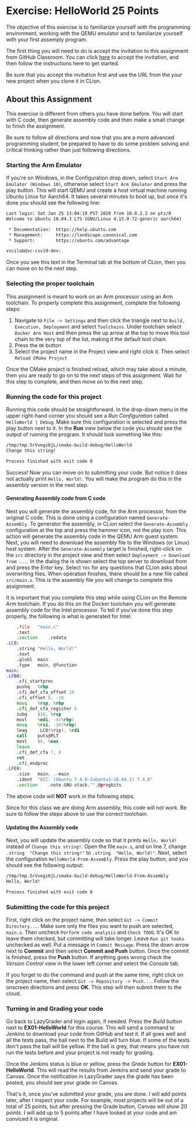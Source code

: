 # Exercise: HelloWorld 25 Points

The objective of this exercise is to familiarize yourself
with the programming environment, working with the QEMU emulator and
to familiarize yourself with your first assemply program. 

The first thing you will need to do is accept the invitation to this assignment from GitHub Classroom. You can click [here](https://classroom.github.com/a/SaTUhxBc) to accept the invitation, and then follow the instructions here to get started.

Be sure that you accept the invitation first and use the URL from the your new project when you clone it in CLion.

## About this Assignment

This exercise is different from others you have done before. You will start with C code, then generate assembly code and then make a small change to finish the assignment. 

Be sure to follow all directions and now that you are a more advanced programming student, be prepared to have to do some problem solving and critical thinking rather than just following directions.

### Starting the Arm Emulator

If you're on Windows, in the Configuration drop down, select `Start Arm Emulator (Windows 10)`, otherwise
select `Start Arm Emulator` and press the play button. This will start QEMU and create a host virtual machine running Ubuntu Linux for
Aarch64. It takes several minutes to boot up, but once it's done you should see the following line:

```bash
Last login: Sat Jan 25 13:04:19 PST 2020 from 10.0.2.2 on pts/0
Welcome to Ubuntu 18.04.3 LTS (GNU/Linux 4.15.0-72-generic aarch64)

 * Documentation:  https://help.ubuntu.com
 * Management:     https://landscape.canonical.com
 * Support:        https://ubuntu.com/advantage

vscilab@vc-csv19-dev:
```

Once you see this text in the Terminal tab at the bottom of CLion, then you can move on to the next step.

### Selecting the proper toolchain

This assignment is meant to work on an Arm processor using an Arm toolchain. To properly complete this assignment, complete 
the following steps:

1. Navigate to `File -> Settings` and then click the triangle next to `Build, Execution, Deployment` and select `Toolchains`.
   Under toolchain select `Docker Arm Host` and then press the up arrow at the top to move this tool chain to the very top 
   of the list, making it the default tool chain.
2. Press the `OK` button
3. Select the project name in the Project view and right click it. Then select `Reload CMake Project`

Once the CMake project is finished reload, which may take about a minute, then you are ready to go on to the next
steps of this assignment. Wait for this step to complete, and then move on to the next step.

### Running the code for this project

Running this code should be straightforward. In the drop-down 
menu in the upper right-hand corner you should see a *Run
Configuration* called `HelloWorld | Debug`. Make sure this 
configuration is selected and press the play button next to it.
In the **Run** view below the code you should see the output 
of running the program. It should look something like this:

```bash
/tmp/tmp.5rVvegi6jL/cmake-build-debug/HelloWorld
Change this string!

Process finished with exit code 0
```
Success! Now you can move on to submitting your code. But notice it does not actually print `Hello, World!`. 
You will make the program do this in the assembly version in the next step.

#### Generating Assembly code from C code

Next you will generate the assembly code, for the Arm processor, from the original C code. 
This is done using a configuration named `Generate-Assembly`. To generator the assembly, in CLion
select the `Generate-Assembly` configuration at the top and press the hammer icon, not the
play icon. This action will generate the assembly code in the QEMU Arm guest system. Next, 
you will need to download the assembly file to the Windows (or Linux) host system. After the
`Generate-Assembly` target is finished, right-click on the `src` directory in the project view
and then select `Deployment -> Download from ...`. In the dialog the is shown select the top server
to download from and press the _Enter_ key. Select `Yes` for any questions that CLion asks about 
overwriting files. When operation finishes, there should be a new file called `src/main.s`. This
is the assembly file you will change to complete this assignment.

It is important that you complete this step while using CLion on the Remote Arm toolchain. If you 
do this on the Docker toolchain you will generate assembly code for the Intel processor. To tell if
you've done this step properly, the following is what is generated for Intel:

```asm
	.file	"main.c"
	.text
	.section	.rodata
.LC0:
	.string	"Hello, World!"
	.text
	.globl	main
	.type	main, @function
main:
.LFB0:
	.cfi_startproc
	pushq	%rbp
	.cfi_def_cfa_offset 16
	.cfi_offset 6, -16
	movq	%rsp, %rbp
	.cfi_def_cfa_register 6
	subq	$16, %rsp
	movl	%edi, -4(%rbp)
	movq	%rsi, -16(%rbp)
	leaq	.LC0(%rip), %rdi
	call	puts@PLT
	movl	$0, %eax
	leave
	.cfi_def_cfa 7, 8
	ret
	.cfi_endproc
.LFE0:
	.size	main, .-main
	.ident	"GCC: (Ubuntu 7.4.0-1ubuntu1~18.04.1) 7.4.0"
	.section	.note.GNU-stack,"",@progbits
```

The above code will **NOT** work in the following steps.

Since for this class we are doing Arm assembly, this code will not work. Be sure to follow the steps above
to use the correct toolchain.

#### Updating the Assembly code

Next, you will update the assembly code so that it prints `Hello, World!` instead of `Change this string!`.
Open the file `main.s`, and on line 7, change `.string	"Change this string!"` to `.string	"Hello, World!"`.
Next, select the configuration `HelloWorld-From-Assembly`. Press the play button, and you should see the following
output: 

```bash
/tmp/tmp.5rVvegi6jL/cmake-build-debug/HelloWorld-From-Assembly
Hello, World!

Process finished with exit code 0
```

### Submitting the code for this project

First, right click on the project name, then select `Git -> Commit Directory...`. 
Make sure only the files you want to push are selected, `main.s`. Then uncheck `Perform code analysis` and `Check TODO`. It's OK to leave them checked, but committing will take longer. Leave `Run git hooks` unchecked as well. Put a message in `Commit Message`. Press the down arrow next to **Commit** and then select **Commit and Push** button. Once the commit is finished, press the **Push** button. If anything goes wrong check the _Version Control_ view
in the lower left corner and select the _Console_ tab.
 
If you forget to do the command and push at the same time, right click on the project name, then select `Git -> Repository -> Push...`. Follow the onscreen directions
and press **OK**. This step will then submit them to the cloud.

### Turning in and Grading your code

Go back to LazyGrader and login again, if needed. Press the _Build_ button next to **EX01-HelloWorld** for this course. This will send a command to Jenkins to download your code from GitHub and test it. If all goes well and all the tests pass, the ball next to the Build will turn blue. If some of the tests don't pass the ball will be yellow. If the ball is grey, that means you have not run the tests before and your project is not ready for grading.

Once the Jenkins status is blue or yellow, press the _Grade_ button for **EX01-HelloWorld**. This will read the results from Jenkins and send your grade to Canvas. Once the notification in LazyGrader says the grade has been posted, you should see your grade on Canvas.

That's it, once you've submitted your grade, you are done. I will add points later, after I inspect your code. For example, most projects will be out of a total of 25 points, but after pressing the Grade button, Canvas will show 20 points. I will add up to 5 points after I have looked at your code and am conviced it is original.

